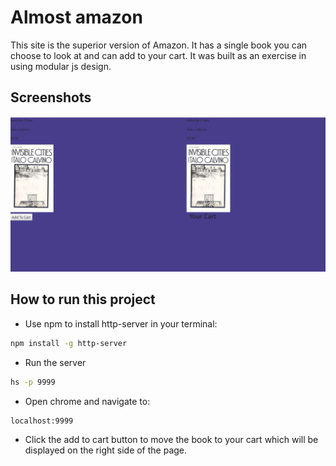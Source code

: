 # Almost amazon

This site is the superior version of Amazon.  It has a single book you can choose to look at and can add to your cart.  It was built as an exercise in using modular js design.

## Screenshots
![main screen](almazon.PNG)

## How to run this project
* Use npm to install http-server in your terminal:
```sh
npm install -g http-server
```
* Run the server
```sh
hs -p 9999
```
* Open chrome and navigate to:
```
localhost:9999
```
* Click the add to cart button to move the book to your cart which will be displayed on the right side of the page.